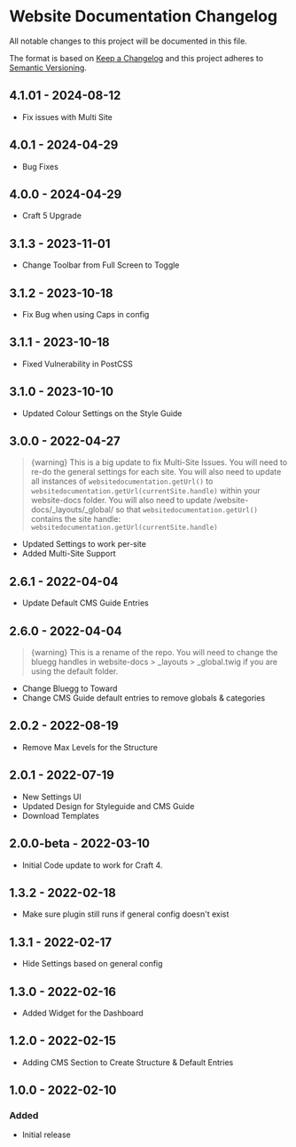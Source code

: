 # Website Documentation Changelog

All notable changes to this project will be documented in this file.

The format is based on [Keep a Changelog](http://keepachangelog.com/) and this project adheres to [Semantic Versioning](http://semver.org/).

## 4.1.01 - 2024-08-12

-   Fix issues with Multi Site

## 4.0.1 - 2024-04-29

-   Bug Fixes

## 4.0.0 - 2024-04-29

-   Craft 5 Upgrade

## 3.1.3 - 2023-11-01

-   Change Toolbar from Full Screen to Toggle

## 3.1.2 - 2023-10-18

-   Fix Bug when using Caps in config

## 3.1.1 - 2023-10-18

-   Fixed Vulnerability in PostCSS

## 3.1.0 - 2023-10-10

-   Updated Colour Settings on the Style Guide

## 3.0.0 - 2022-04-27

> {warning} This is a big update to fix Multi-Site Issues. You will need to re-do the general settings for each site. You will also need to update all instances of `websitedocumentation.getUrl()` to `websitedocumentation.getUrl(currentSite.handle)` within your website-docs folder. You will also need to update /website-docs/\_layouts/\_global/ so that `websitedocumentation.getUrl()` contains the site handle: ` websitedocumentation.getUrl(currentSite.handle)`

-   Updated Settings to work per-site
-   Added Multi-Site Support

## 2.6.1 - 2022-04-04

-   Update Default CMS Guide Entries

## 2.6.0 - 2022-04-04

> {warning} This is a rename of the repo. You will need to change the bluegg handles in website-docs > \_layouts > \_global.twig if you are using the default folder.

-   Change Bluegg to Toward
-   Change CMS Guide default entries to remove globals & categories

## 2.0.2 - 2022-08-19

-   Remove Max Levels for the Structure

## 2.0.1 - 2022-07-19

-   New Settings UI
-   Updated Design for Styleguide and CMS Guide
-   Download Templates

## 2.0.0-beta - 2022-03-10

-   Initial Code update to work for Craft 4.

## 1.3.2 - 2022-02-18

-   Make sure plugin still runs if general config doesn't exist

## 1.3.1 - 2022-02-17

-   Hide Settings based on general config

## 1.3.0 - 2022-02-16

-   Added Widget for the Dashboard

## 1.2.0 - 2022-02-15

-   Adding CMS Section to Create Structure & Default Entries

## 1.0.0 - 2022-02-10

### Added

-   Initial release
